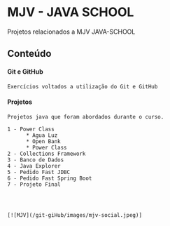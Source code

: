 # MJV - JAVA SCHOOL
Projetos relacionados a MJV JAVA-SCHOOL

## Conteúdo


#### Git e GitHub

    Exercícios voltados a utilização do Git e GitHub

#### Projetos
  
    Projetos java que foram abordados durante o curso.
    
    1 - Power Class
          * Agua Luz
          * Open Bank
          * Power Class
    2 - Collections Framework
    3 - Banco de Dados
    4 - Java Explorer
    5 - Pedido Fast JDBC
    6 - Pedido Fast Spring Boot
    7 - Projeto Final
      
    
    
    
    [![MJV](/git-giHub/images/mjv-social.jpeg)]
    